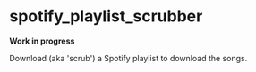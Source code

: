 # spotify_playlist_scrubber

**Work in progress**

Download (aka 'scrub') a Spotify playlist to download the songs.
